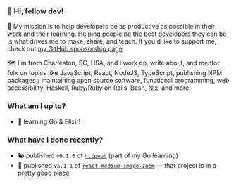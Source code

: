 ### 👋 Hi, fellow dev!

💜 My mission is to help developers be as productive as possible in their work and their learning. Helping people be the best developers they can be is what drives me to make, share, and teach. If you'd like to support me, check out [my GitHub sponsorship page](https://github.com/sponsors/rpearce/).

🗺️ I'm from Charleston, SC, USA, and I work on, write about, and mentor folx on topics like JavaScript, React, NodeJS, TypeScript, publishing NPM packages / maintaining open source software, functional programming, web accessibility, Haskell, Ruby/Ruby on Rails, Bash, [Nix](https://nixos.org), and more.

### What am I up to?

* 🌱 learning Go & Elixir!

### What have I done recently?

* 🐿 published `v0.1.0` of [`httpwut`](https://github.com/rpearce/httpwut) (part of my Go learning)
* 🔎 published `v5.1.1` of [`react-medium-image-zoom`](https://github.com/rpearce/image-zoom) — that project is in a pretty good place
